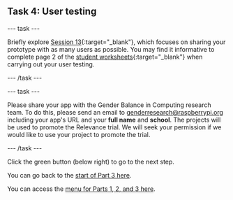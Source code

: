 ## Task 4: User testing

--- task ---

Briefly explore [Session 13](https://drive.google.com/drive/folders/1YhKTSvOIynNvkOImbcqkS_mzrRNTt0FN?usp=sharing){:target="_blank"}, which focuses on sharing your prototype with as many users as possible. You may find it informative to complete page 2 of the [student worksheets](https://docs.google.com/presentation/d/16Ye-s0FF0y4_jOBQE27k2pTQLz1hRnrDeYZjf0aWUzY/edit#slide=id.ga40b2dba04_1_0){:target="_blank"} when carrying out your user testing.

--- /task ---

--- task ---

Please share your app with the Gender Balance in Computing research team. To do this, please send an email to [genderresearch@raspberrypi.org](mailto:genderresearch@raspberrypi.org) including your app's URL and your **full name** and **school**. The projects will be used to promote the Relevance trial. We will seek your permission if we would like to use your project to promote the trial.

--- /task ---

Click the green button (below right) to go to the next step.

You can go back to the [start of Part 3 here](https://projects.raspberrypi.org/en/projects/Year8-RelevanceTraining-Part3-GBICi4). 

You can access the [menu for Parts 1, 2, and 3 here](https://projects.raspberrypi.org/en/pathways/year8-relevancetraining-gbici4).
